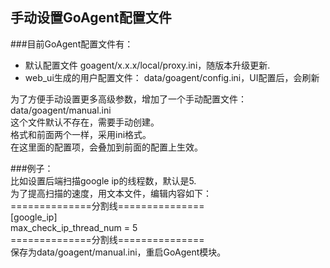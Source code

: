 ## 手动设置GoAgent配置文件   
  
###目前GoAgent配置文件有：  
+ 默认配置文件 goagent/x.x.x/local/proxy.ini，随版本升级更新.  
+ web_ui生成的用户配置文件： data/goagent/config.ini，UI配置后，会刷新  
  
为了方便手动设置更多高级参数，增加了一个手动配置文件：  
data/goagent/manual.ini  
  这个文件默认不存在，需要手动创建。  
  格式和前面两个一样，采用ini格式。  
  在这里面的配置项，会叠加到前面的配置上生效。  
  
###例子：  
比如设置后端扫描google ip的线程数，默认是5.  
为了提高扫描的速度，用文本文件，编辑内容如下：  
==============分割线===============      
    [google_ip]  
    max_check_ip_thread_num = 5  
==============分割线===============   
保存为data/goagent/manual.ini，重启GoAgent模块。  